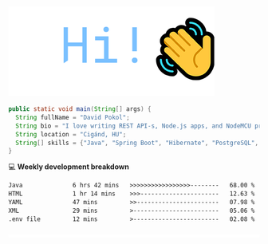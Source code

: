 ![Hi!](assets/images/hi.png)

```java
public static void main(String[] args) {
  String fullName = "David Pokol";
  String bio = "I love writing REST API-s, Node.js apps, and NodeMCU programs";
  String location = "Cigánd, HU";
  String[] skills = {"Java", "Spring Boot", "Hibernate", "PostgreSQL", "Git"};
}
```

💻 **Weekly development breakdown**
<!--START_SECTION:waka-->

```txt
Java              6 hrs 42 mins   >>>>>>>>>>>>>>>>>--------   68.00 %
HTML              1 hr 14 mins    >>>----------------------   12.63 %
YAML              47 mins         >>-----------------------   07.98 %
XML               29 mins         >------------------------   05.06 %
.env file         12 mins         >------------------------   02.08 %
```

<!--END_SECTION:waka-->

![footer](assets/images/footer.png)
